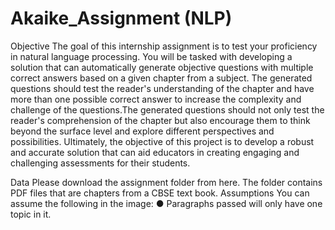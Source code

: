 # Akaike_Assignment (NLP)
Objective
The goal of this internship assignment is to test your proficiency in natural language
processing. You will be tasked with developing a solution that can automatically generate
objective questions with multiple correct answers based on a given chapter from a subject.
The generated questions should test the reader's understanding of the chapter and have
more than one possible correct answer to increase the complexity and challenge of the
questions.The generated questions should not only test the reader's comprehension of the
chapter but also encourage them to think beyond the surface level and explore different
perspectives and possibilities. Ultimately, the objective of this project is to develop a robust
and accurate solution that can aid educators in creating engaging and challenging
assessments for their students.

Data
Please download the assignment folder from here. The folder contains PDF files that are
chapters from a CBSE text book.
Assumptions
You can assume the following in the image:
● Paragraphs passed will only have one topic in it.
